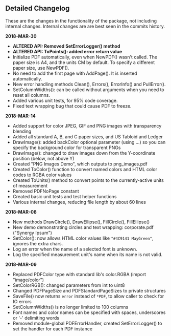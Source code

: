 ## Detailed Changelog  

These are the changes in the functionality of the package, 
not including internal changes. Internal changes are are 
best seen in the commits history.  

**2018-MAR-30**  
- **ALTERED API: Removed SetErrorLogger() method**
- **ALTERED API: ToPoints(): added error return value**  
- Initialize PDF automatically, even when NewPDF() wasn't called. The paper size
  is A4, and the units CM by default. To specify a different paper size, use NewPDF().
- No need to add the first page with AddPage(). It is inserted automatically.
- New error handling methods Clean(), Errors(), ErrorInfo() and PullError().
- SetColumnWidths(): can be called without arguments when you need to reset all columns.
- Added various unit tests, for 95% code coverage.
- Fixed text wrapping bug that could cause PDF to freeze.

**2018-MAR-14**
- Added support for color JPEG, GIF and PNG images with transparency blending
- Added all standard A, B, and C paper sizes, and US Tabloid and Ledger
- DrawImage(): added backColor optional parameter (using ...) so you can specify the background color for transparent PNGs
- DrawImage(): changed to draw images down from the Y-coordinate position (below, not above Y)
- Created "PNG Images Demo", which outputs to png_images.pdf
- Created ToColor() function to convert named colors and HTML color codes to RGBA color values
- Created ToUnits() method to convert points to the currently-active units of measurement
- Removed PDFNoPage constant
- Created basic unit tests and test helper functions
- Various internal changes, reducing file length by about 60 lines

**2018-MAR-08**
- New methods DrawCircle(), DrawEllipse(), FillCircle(), FillEllipse()
- New demo demonstrating circles and text wrapping: corporate.pdf ("Synergy Ipsum")
- SetColor(): now allows HTML color values like `"#4C9141 MayGreen"`, ignores the extra chars.
- Log an error when the name of a selected font is unknown.
- Log the specified measurement unit's name when its name is not valid.

**2018-MAR-09**
- Replaced PDFColor type with standard lib's color.RGBA (import "image/color")
- SetColorRGB(): changed parameters from int to uint8
- Changed PDFPageSize and PDFStandardPageSizes to private structures
- SaveFile() now returns `error` instead of `*PDF`, to allow caller to check for IO errors
- SetColumnWidths() is no longer limited to 100 columns
- Font names and color names can be specified with spaces, underscores or '-' delimiting words
- Removed module-global PDFErrorHandler, created SetErrorLogger() to set the handler for each PDF instance
